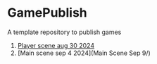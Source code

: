 # GamePublish
A template repository to publish games

1. [Player scene aug 30 2024](player_scene/)
2. [Main scene sep 4 2024](Main Scene Sep 9/)
